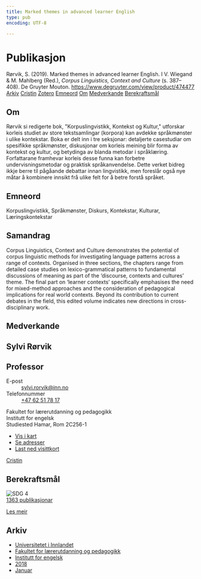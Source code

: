 ```yaml
---
title: Marked themes in advanced learner English
type: pub
encoding: UTF-8

---
```

<h1>Publikasjon</h1>
<article id="csl-bib-container-WQWK8ZDE" class="csl-bib-container">
  <div class="csl-bib-body"> <div class="csl-entry">Rørvik, S. (2019). Marked themes in advanced learner English. I V. Wiegand &#38; M. Mahlberg (Red.), <i>Corpus Linguistics, Context and Culture</i> (s. 387–408). De Gruyter Mouton. <a href="https://www.degruyter.com/view/product/474477">https://www.degruyter.com/view/product/474477</a></div> </div>
  <div class="csl-bib-buttons">
    <a href="#taxonomy-article-WQWK8ZDE" alt="archive" class="csl-bib-button">Arkiv</a>
    <a href="https://app.cristin.no/results/show.jsf?id=1535877" alt="Cristin" class="csl-bib-button">Cristin</a>
    <a href="http://zotero.org/groups/5881554/items/WQWK8ZDE" alt="Zotero" class="csl-bib-button">Zotero</a>
    <a href="#keywords-article-WQWK8ZDE" alt="keywords" class="csl-bib-button">Emneord</a>
    <a href="#about-article-WQWK8ZDE" alt="about_pub" class="csl-bib-button">Om</a>
    <a href="#contributors-article-WQWK8ZDE" alt="contributors" class="csl-bib-button">Medverkande</a>
    <a href="#sdg-article-WQWK8ZDE" alt="sdg" class="csl-bib-button">Berekraftsmål</a>
  </div>
  <div id="csl-bib-meta-container-WQWK8ZDE"></div>
</article>
<div id="csl-bib-meta-WQWK8ZDE" class="csl-bib-meta">
  <article id="about-article-WQWK8ZDE" class="about_pub-article">
    <h1>Om</h1>
    Rørvik si redigerte bok, "Korpuslingvistikk, Kontekst og Kultur," utforskar korleis studiet av store tekstsamlingar (korpora) kan avdekke språkmønster i ulike kontekstar. Boka er delt inn i tre seksjonar: detaljerte casestudiar om spesifikke språkmønster, diskusjonar om korleis meining blir forma av kontekst og kultur, og betydinga av blanda metodar i språklæring. Forfattarane framhevar korleis desse funna kan forbetre undervisningsmetodar og praktisk språkanvendelse. Dette verket bidreg ikkje berre til pågåande debattar innan lingvistikk, men foreslår også nye måtar å kombinere innsikt frå ulike felt for å betre forstå språket.
  </article>
  <article id="keywords-article-WQWK8ZDE" class="keywords-article">
    <h1>Emneord</h1>
    Korpuslingvistikk, Språkmønster, Diskurs, Kontekstar, Kulturar, Læringskontekstar
  </article>
  <article id="abstract-article-WQWK8ZDE" class="abstract-article">
    <h1>Samandrag</h1>
    Corpus Linguistics, Context and Culture demonstrates the potential of corpus linguistic methods for investigating language patterns across a range of contexts. Organised in three sections, the chapters range from detailed case studies on lexico-grammatical patterns to fundamental discussions of meaning as part of the ‘discourse, contexts and cultures’ theme. The final part on ‘learner contexts’ specifically emphasises the need for mixed-method approaches and the consideration of pedagogical implications for real world contexts. Beyond its contribution to current debates in the field, this edited volume indicates new directions in cross-disciplinary work.
  </article>
  <article id="contributors-article-WQWK8ZDE" class="contributors-article">
    <h1>Medverkande</h1>
    <div class="personas"> <div class="vrtx-hinn-person-card"> <div class="photo"> <i class="lar la-user-circle missing-person"></i> </div> <div class="info"> <hgroup><h1>Sylvi Rørvik</h1> <h2>Professor</h2> </hgroup><dl> <dt>E-post</dt> <dd> <a href="mailto:sylvi.rorvik@inn.no">sylvi.rorvik@inn.no</a> </dd> <dt>Telefonnummer</dt> <dd><a href="tel:+4762517817"> +47 62 51 78 17 </a></dd> </dl> <p> Fakultet for lærerutdanning og pedagogikk<br> Institutt for engelsk<br> Studiested Hamar, Rom 2C256-1 </p> <ul class="vrtx-hinn-links"> <li><a href="https://www.google.com/maps?q=60.79625,11.07386">Vis i kart</a></li> <li><a href="https://www.inn.no/finn-en-ansatt/sylvi-rorvik.html#vrtx-hinn-addresses">Se adresser</a></li> <li><a href="https://www.inn.no/finn-en-ansatt/sylvi-rorvik.html?vrtx=vcf">Last ned visittkort</a></li> </ul> </div> </div> <a href="https://app.cristin.no/persons/show.jsf?id=15685" alt="Cristin URL" class="personas-cristin">Cristin</a> </div>
  </article>
  <article id="sdg-article-WQWK8ZDE" class="sdg-article">
    <h1>Berekraftsmål</h1>
    <div class="sdg-container"><div id="sdg4" class="sdg">
        <img src="{{< params subfolder >}}images/sdg/sdg04_nn.png" class="image" alt="SDG 4">
        <div class="sdg-overlay">
          <a href="{{< params subfolder >}}nn/archive/?sdg=4#archive" class="sdg-publication-count"><span>1363</span> publikasjonar</a>
          <p><a href="https://fn.no/om-fn/fns-baerekraftsmaal/god-utdanning?lang=nno-NO" class="sdg-read-more">Les meir</a></p>
        </div>
      </div></div>
  </article>
  <article id="taxonomy-article-WQWK8ZDE" class="taxonomy-article">
    <h1>Arkiv</h1>
    <ul>
      <li><a href="{{< params subfolder >}}nn/archive/?key=3DCRN523">Universitetet i Innlandet</a></li>
      <li><a href="{{< params subfolder >}}nn/archive/?key=WYNZA47F">Fakultet for lærerutdanning og pedagogikk</a></li>
      <li><a href="{{< params subfolder >}}nn/archive/?key=THSB4HN9">Institutt for engelsk</a></li>
      <li><a href="{{< params subfolder >}}nn/archive/?key=97F4IQ2F">2018</a></li>
      <li><a href="{{< params subfolder >}}nn/archive/?key=CNJHF4WC">Januar</a></li>
    </ul>
  </article>
</div>
